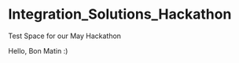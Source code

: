 # Integration_Solutions_Hackathon
Test Space for our May Hackathon 

















Hello, Bon Matin :)